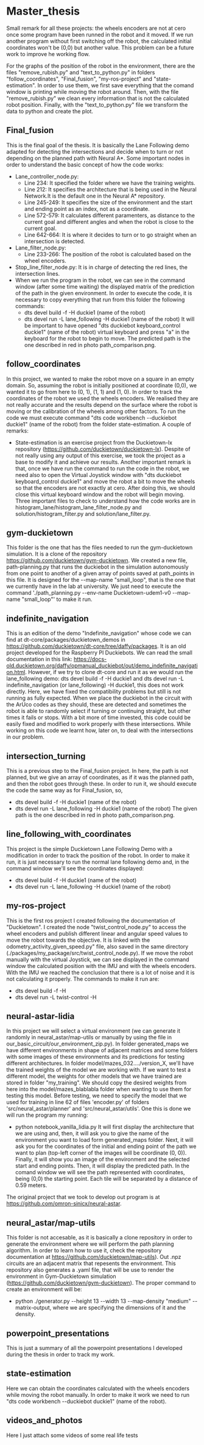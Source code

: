 # Master_thesis
Small remark for all these projects: the wheels encoders are not at cero once some program have been runned in the robot and it moved. If we run another program without first switching off the robot, the calculated initial coordinates won't be (0,0) but another value. This problem can be a future work to improve he working flow.

For the graphs of the position of the robot in the environment, there are the files "remove_rubish.py" and "text_to_python.py" in folders "follow_coordinates", "Final_fusion", "my-ros-project" and "state-estimation". In order to use them, we first save everything that the comand window is printing while moving the robot around. Then, with the file "remove_rubish.py" we clean every information that is not the calculated robot position. Finally, with the "text_to_python.py" file we transform the data to python and create the plot.

## Final_fusion
This is the final goal of the thesis. It is basically the Lane Following demo adapted for detecting the intersections and decide when to turn or not depending on the planned path with Neural A*. Some important nodes in order to understand the basic concept of how the code works:
  - Lane_controller_node.py:
    -   Line 234: It specified the folder where we have the training weights.
    -   Line 212: It specifies the architecture that is being used in the Neural Network.It is the default one in the Neural A* repository.
    -   Line 245-249: It specifies the size of the environment and the start and ending point as an index, not as a coordinate.
    -   Line 572-579: It calculates different paramenters, as distance to the current goal and different angles and when the robot is close to the current goal.
    -   Line 642-664: It is where it decides to turn or to go straight when an intersection is detected.
  - Lane_filter_node.py:
    - Line 233-266: The position of the robot is calculated based on the wheel encoders.
  - Stop_line_filter_node.py: It is in charge of detecting the red lines, the intersection lines.
  - When we run the program in the robot, we can see in the command window (after some time waiting) the displayed matrix of the prediction of the path in the given environment. In order to execute the code, it is necessary to copy everything that run from this folder the following commands:
    -   dts devel build -f -H duckie1 (name  of the robot)
    -   dts devel run -L lane_following -H duckie1 (name of the robot)
    It will be important to have opened "dts duckiebot keyboard_control duckie1" (name of the robot) virtual keyboard and press "a" in the keyboard for the robot to begin to move. The predicted path is the one described in red in photo path_comparison.png.

## follow_coordinates
In this project, we wanted to make the robot move on a square in an empty domain. So, assuming the robot is initially positioned at coordinate (0,0), we wanted it to go from here to (0, 1), (1, 1) and (1, 0). In order to track the coordinates of the robot we used the wheels encoders. We realised they are not really accurate and the results depend on the surface where the robot is moving or the calibration of the wheels among other factors. To run the code we must execute command "dts code workbench --duckiebot duckie1" (name of the robot) from the folder state-estimation. A couple of remarks:
  - State-estimation is an exercise project from the Duckietown-lx repository (https://github.com/duckietown/duckietown-lx). Despite of not really using any output of this exercise, we took the project as a base to modify it and achieve our results. Another important remark is that, once we have run the command to run the code in the robot, we need also to open the Virtual Joystick window with "dts duckiebot keyboard_control duckie1" and move the robot a bit to move the wheels so that the encoders are not exactly at cero. After doing this, we should close this virtual keyboard window and the robot will begin moving. Three important files to check to understand how the code works are in histogram_lane/histogram_lane_filter_node.py and solution/histogram_filter.py and solution/lane_filter.py.

## gym-duckietown
This folder is the one that has the files needed to run the gym-duckietown simulation. It is a clone of the repository https://github.com/duckietown/gym-duckietown. We created a new file, path-planning.py that runs the duckiebot in the simulation autonomously from one point to another of a given array of points saved at path_points in this file. It is designed for the --map-name "small_loop", that is the one that we currently have in the lab at university. We just need to execute the command './path_planning.py --env-name Duckietown-udem1-v0 --map-name "small_loop"' to make it run. 

## indefinite_navigation
This is an edition of the demo "Indefinite_navigation" whose code we can find at dt-core/packages/duckietown_demos in https://github.com/duckietown/dt-core/tree/daffy/packages. It is an old project developed for the Raspberry PI Duckiebots. We can read the small documentation in this link: https://docs-old.duckietown.org/daffy/opmanual_duckiebot/out/demo_indefinite_navigation.html. However, if we try to clone dt-core and run it as we would run the lane_following demo: dts devel build -f -H duckie1      and      dts devel run -L indefinite_navigation (or lane_following) -H duckie1, this does not work directly. Here, we have fixed the compatibility problems but still is not running as fully expected. When we place the duckiebot in the circuit with the ArUco codes as they should, these are detected and sometimes the robot is able to randomly select if turning or continuing straight, but other times it fails or stops. With a bit more of time invested, this code could be easily fixed and modified to work properly with these intersections. While working on this code we learnt how, later on, to deal with the intersections in our problem. 

## intersection_turning
This is a previous step to the Final_fusion project. In here, the path is not planned, but we give an array of coordinates, as if it was the planned path, and then the robot goes through these. In order to run it, we should execute the code the same way as for Final_fusion, so, 
  - dts devel build -f -H duckie1 (name  of the robot)
  - dts devel run -L lane_following -H duckie1 (name of the robot) 
The given path is the one described in red in photo path_comparison.png.

## line_following_with_coordinates
This project is the simple Duckietown Lane Following Demo with a modification in order to track the position of the robot. In order to make it run, it is just necessary to run the normal lane following demo and, in the command window we'll see the coordinates displayed:
  - dts devel build -f -H duckie1 (name  of the robot)
  - dts devel run -L lane_following -H duckie1 (name of the robot) 

## my-ros-project
This is the first ros project I created following the documentation of "Duckietown". I created the node "twist_control_node.py" to access the wheel encoders and publish different linear and angular speed values to move the robot towards the objective. It is linked with the odometry_activity_given_speed.py" file, also saved in the same directory (./packages/my_package/src/twist_control_node.py). If we move the robot manually with the virtual Joystick, we can see displayed in the command window the calculated position with the IMU and with the wheels encoders. With the IMU we reached the conclusion that there is a lot of noise and it is not calculating it properly. The commands to make it run are:
  - dts devel build -f -H <name-of-the-robot>
  - dts devel run -L twist-control -H <name-of-the-robot> 

## neural-astar-lidia
In this project we will select a virtual environment (we can generate it randomly in neural_astar/map-utils or manually by using the file in our_basic_circuit/our_environment_zip.py). In folder  generated_maps we have different environments in shape of adjacent matrices and some folders with some images of these environments and its predictions for testing different architectures. In folder model/mazes_032..../version_X, we'll have the trained weights of the model we are working with. If we want to test a different model, the weights for other models that we have trained are stored in folder "my_training". We should copy the desired weights from here into the model/mazes_blablabla folder when wanting to use them for testing this model. Before testing, we need to specify the model that we used for training in line 62 of files 'encoder.py' of folders 'src/neural_astar/planner' and 'src/neural_astar/utils'. One this is done we will run the program my running:
  - python notebook_vanilla_lidia.py
It will first display the architecture that we are using and, then, it will ask you to give the name of the environment you want to load form generated_maps folder. Next, it will ask you for the coordinates of the initial and ending point of the path we want to plan (top-left corner of the images will be coordinate (0, 0)). Finally, it will show you an image of the environment and the selected start and ending points. Then, it will display the predicted path. In the comand window we will see the path represented with coordinates, being (0,0) the starting point. Each tile will be separated by a distance of 0.59 meters. 

The original project that we took to develop out program is at https://github.com/omron-sinicx/neural-astar.

## neural_astar/map-utils
This folder is not accesable, as it is basically a clone repository in order to generate the environment where we will perform the path planning algorithm. In order to learn how to use it, check the repository documentation at https://github.com/duckietown/map-utils). Out .npz circuits are an adjacent matrix that repesents the environment. This repository also generates a .yaml file, that will be use to render the environment in Gym-Duckietown simulation (https://github.com/duckietown/gym-duckietown). The proper command to create an environment will be:
  - python ./generator.py --height 13 --width 13 --map-density "medium" --matrix-output, where we are specifying the dimensions of it and the density.

## powerpoint_presentations
This is just a summary of all the powerpoint presentations I developed during the thesis in order to track my work.

## state-estimation
Here we can obtain the coordinates calculated with the wheels encoders while moving the robot manually. In order to make it work we need to run "dts code workbench --duckiebot duckie1" (name of the robot).

## videos_and_photos
Here I just attach some videos of some real life tests
